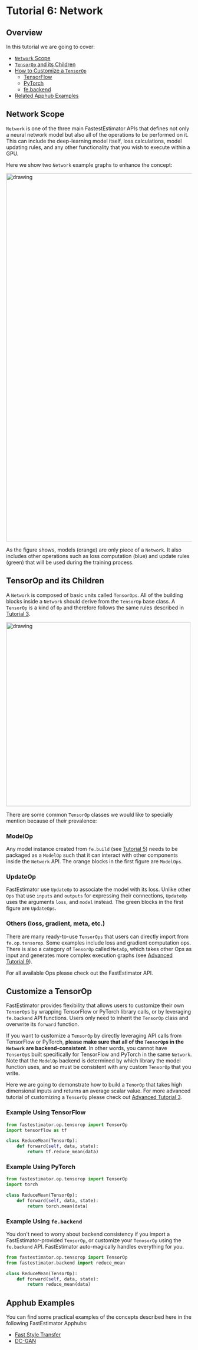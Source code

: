 # Tutorial 6: Network 

## Overview
In this tutorial we are going to cover:
* [`Network` Scope](./tutorials/r1.1/beginner/t06_network#t06network)
* [`TensorOp` and its Children](./tutorials/r1.1/beginner/t06_network#t06tensorop)
* [How to Customize a `TensorOp`](./tutorials/r1.1/beginner/t06_network#t06customize)
    * [TensorFlow](./tutorials/r1.1/beginner/t06_network#t06tf)
    * [PyTorch](./tutorials/r1.1/beginner/t06_network#t06torch)
    * [fe.backend](./tutorials/r1.1/beginner/t06_network#t06backend)
* [Related Apphub Examples](./tutorials/r1.1/beginner/t06_network#t06apphub)

<a id='t06network'></a>

## Network Scope
`Network` is one of the three main FastestEstimator APIs that defines not only a neural network model but also all of the operations to be performed on it. This can include the deep-learning model itself, loss calculations, model updating rules, and any other functionality that you wish to execute within a GPU. 
 
Here we show two `Network` example graphs to enhance the concept:

<img src="assets/branches/r1.1/tutorial/../resources/t06_network_example.png" alt="drawing" width="1000"/> 



As the figure shows, models (orange) are only piece of a `Network`. It also includes other operations such as loss computation (blue) and update rules (green) that will be used during the training process. 

<a id='t06tensorop'></a>

## TensorOp and its Children

A `Network` is composed of basic units called `TensorOps`. All of the building blocks inside a `Network` should derive from the `TensorOp` base class. A `TensorOp` is a kind of `Op` and therefore follows the same rules described in [Tutorial 3](./tutorials/r1.1/beginner/t03_operator). 

<img src="assets/branches/r1.1/tutorial/../resources/t06_tensorop_class.png" alt="drawing" width="500"/>

There are some common `TensorOp` classes we would like to specially mention because of their prevalence:

### ModelOp
Any model instance created from `fe.build` (see [Tutorial 5](./tutorials/r1.1/beginner/t05_model)) needs to be packaged as a `ModelOp` such that it can interact with other components inside the `Network` API. The orange blocks in the first figure are `ModelOps`.

### UpdateOp
FastEstimator use `UpdateOp` to associate the model with its loss. Unlike other `Ops` that use `inputs` and `outputs` for expressing their connections, `UpdateOp` uses the arguments `loss`, and `model` instead. The green blocks in the first figure are `UpdateOps`.

### Others (loss, gradient, meta, etc.)
There are many ready-to-use `TensorOps` that users can directly import from `fe.op.tensorop`. Some examples include loss and gradient computation ops. There is also a category of `TensorOp` called `MetaOp`, which takes other Ops as input and generates more complex execution graphs (see [Advanced Tutorial 9](./tutorials/r1.1/advanced/t09_meta_ops)).

For all available Ops please check out the FastEstimator API.


<a id='t06customize'></a>

## Customize a TensorOp
FastEstimator provides flexibility that allows users to customize their own `TensorOp`s by wrapping TensorFlow or PyTorch library calls, or by leveraging `fe.backend` API functions. Users only need to inherit the `TensorOp` class and overwrite its `forward` function.

If you want to customize a `TensorOp` by directly leveraging API calls from TensorFlow or PyTorch, **please make sure that all of the `TensorOp`s in the `Network` are backend-consistent**. In other words, you cannot have `TensorOp`s built specifically for TensorFlow and PyTorch in the same `Network`. Note that the `ModelOp` backend is determined by which library the model function uses, and so must be consistent with any custom `TensorOp` that you write.

Here we are going to demonstrate how to build a `TenorOp` that takes high dimensional inputs and returns an average scalar value. For more advanced tutorial of customizing a `TensorOp` please check out [Advanced Tutorial 3](./tutorials/r1.1/advanced/t03_operator). 

<a id='t06tf'></a>

### Example Using TensorFlow


```python
from fastestimator.op.tensorop import TensorOp
import tensorflow as tf

class ReduceMean(TensorOp):
    def forward(self, data, state):
        return tf.reduce_mean(data)
```

<a id='t06torch'></a>

### Example Using PyTorch


```python
from fastestimator.op.tensorop import TensorOp
import torch

class ReduceMean(TensorOp):
    def forward(self, data, state):
        return torch.mean(data)
```

<a id='t06backend'></a>

### Example Using `fe.backend`
You don't need to worry about backend consistency if you import a FastEstimator-provided `TensorOp`, or customize your `TenosorOp` using the `fe.backend` API. FastEstimator auto-magically handles everything for you. 


```python
from fastestimator.op.tensorop import TensorOp
from fastestimator.backend import reduce_mean

class ReduceMean(TensorOp):
    def forward(self, data, state):
        return reduce_mean(data)
```

<a id='t06apphub'></a>

## Apphub Examples
You can find some practical examples of the concepts described here in the following FastEstimator Apphubs:

* [Fast Style Transfer](./examples/r1.1/style_transfer/fst)
* [DC-GAN](./examples/r1.1/image_generation/dcgan)
